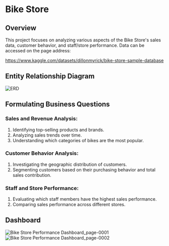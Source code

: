 # Bike Store 
## Overview
This project focuses on analyzing various aspects of the Bike Store's sales data, customer behavior, and staff/store performance.  Data can be accessed on the page address:

https://www.kaggle.com/datasets/dillonmyrick/bike-store-sample-database

## Entity Relationship Diagram
![ERD](https://github.com/user-attachments/assets/9083e583-a518-4b47-87d6-600d9445f100)

## Formulating Business Questions
### Sales and Revenue Analysis:
1. Identifying top-selling products and brands.
2. Analyzing sales trends over time.
3. Understanding which categories of bikes are the most popular.

### Customer Behavior Analysis:
1. Investigating the geographic distribution of customers.
2. Segmenting customers based on their purchasing behavior and total sales contribution.

### Staff and Store Performance:
1. Evaluating which staff members have the highest sales performance.
2. Comparing sales performance across different stores.

## Dashboard
![Bike Store Performance Dashboard_page-0001](https://github.com/user-attachments/assets/04be6cbc-3024-4b18-9b05-e333401e43aa)
![Bike Store Performance Dashboard_page-0002](https://github.com/user-attachments/assets/97e60de4-e4a7-464d-a453-6d12d97c7d66)

